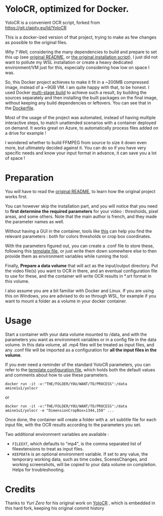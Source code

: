 YoloCR, optimized for Docker.
==============

YoloCR is a convenient OCR script, forked from https://git.clapity.eu/Id/YoloCR

This is a docker-ized version of that project, trying to make as few changes as possible to the original files.

*Why ?* Well, considering the many dependencies to build and prepare to set this up (see [original README](README_EN.md), or [the original installation script](YoloBuntuInstallation.sh)), I just did not want to pollute my WSL installation or create a heavy dedicated environment/VM just for this, especially considering how low on space I was. 

So, this Docker project achieves to make it fit in a ~200MB compressed image, instead of a ~9GB VM. I am quite happy with that, to be honest. I used Docker [multi-stage build](https://docs.docker.com/develop/develop-images/multistage-build/) to achieve such a result, by building the sources separately and then installing the built packages on the final image, without keeping any build dependencies or leftovers. You can see that in the [Dockerfile](Dockerfile).

Most of the usage of the project was automated, instead of having multiple interactive steps, to match unattended scenarios with a container deployed on demand. It works great on Azure, to automatically process files added on a drive for example !

I wondered whether to build FFMPEG from source to size it down even more, but ultimately decided against it. You can do so if you have very specific needs and know your input format in advance, it can save you a lot of space !


Preparation
=======

You *will* have to read the [original README](README_EN.md), to learn how the original project works first. 

You can however skip the installation part, and you will notice that you need to **first determine the required parameters** for your video : thresholds, pixel areas, and some others. Note that the main author is french, and they made the parameter names as well.

Without having a GUI in the container, tools like [this](https://github.com/yangcha/iview) can help you find the relevant parameters : both for colors thresholds or crop box coordinates.

With the parameters figured out, you can create a .conf file to store these, following this [template file](_default.conf), or just write them down somewhere else to then provide them as environment variables while running the tool.

Finally, **Prepare a data volume** that will act as the input/output directory. Put the video file(s) you want to OCR in there, and an eventual configuration file to use for these, and the container will write OCR results in \*.srt format in this volume.

I also assume you are a bit familiar with Docker and Linux. If you are using this on Windows, you are advised to do so through WSL, for example if you want to mount a folder as a volume in your docker container.

Usage
=======

Start a container with your data volume mounted to /data, and with the parameters you want as environment variables or in a config file in the data volume.
In this data volume, all .mp4 files will be treated as input files, and any .conf file will be imported as a configuration for **all the input files in the volume**. 

If you ever need a reminder of the standard YoloCR parameters, you can refer to the [template configuration file](_default.conf), which holds both the default values and comments about how to use these parameters.


```
docker run -it -v:"THE/FOLDER/YOU/WANT/TO/PROCESS":/data amine1u1/yolocr
```
or 
```
docker run -it -v:"THE/FOLDER/YOU/WANT/TO/PROCESS":/data amine1u1/yolocr -e "DimensionCropBox=1344,150" ...
```

Once done, the container will create a folder with a .srt subtitle file for each input file, with the OCR results according to the parameters you set. 

Two additional environment variables are available :

- `FILEEXT`, which defaults to "mp4", is the comma separated list of fileextensions to treat as input files.
- `KEEPDATA` is an optional environment variable. If set to any value, the temporary working data, such as time codes, ScenesChanges, and working screenshots, will be copied to your data volume on completion. Helps for troubleshooting.


Credits
=======
Thanks to *Yuri Zero* for his original work on [YoloCR](https://git.clapity.eu/Id/YoloCR) , which is embedded in this hard fork, keeping his original commit history
